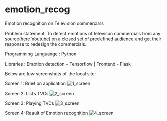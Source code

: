 # emotion_recog
Emotion recognition on Television commercials

Problem statement: To detect emotions of televison commercials from any source(here Youtube)  on a closed set of predefined audience and get their response to redesign the commercials. 

Programming Languange : Python

Libraries : Emotion detection - Tensorflow | Frontend - Flask

Below are few screenshots of the local site:

Screen 1: Brief on application
![1_screen](https://user-images.githubusercontent.com/28645647/72317220-8ae26380-36be-11ea-86a7-f2a5d8bad9f0.png)

Screen 2: Lists TVCs
![2_screen](https://user-images.githubusercontent.com/28645647/72317454-620e9e00-36bf-11ea-989a-b1acffcfd88d.png)

Screen 3: Playing TVCs
![3_screen](https://user-images.githubusercontent.com/28645647/72317458-6470f800-36bf-11ea-92bf-a5b08e64ccaf.png)

Screen 4: Result of Emotion recognition
![4_screen](https://user-images.githubusercontent.com/28645647/72317462-66d35200-36bf-11ea-9aad-5077277a9108.png)

